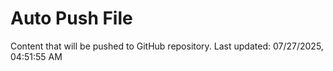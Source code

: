 # Auto Push File

Content that will be pushed to GitHub repository.
Last updated: 07/27/2025, 04:51:55 AM